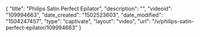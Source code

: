 {
    "title": "Philips Satin Perfect Epilator",
    "description": "",
    "videoid": "109994663",
    "date_created": "1502523603",
    "date_modified": "1504247457",
    "type": "captivate",
    "layout": "video",
    "url": "\/v\/philips-satin-perfect-epilator\/109994663"
}